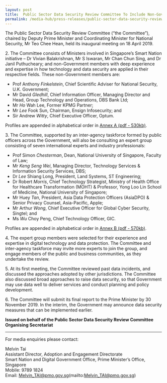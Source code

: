 ```yaml
---
layout: post
title:  Public Sector Data Security Review Committee To Include Non-Government Experts
permalink: /media-hub/press-releases/public-sector-data-security-review-committee-to-include-non-government-experts
---
```


The Public Sector Data Security Review Committee (“the Committee”), chaired by Deputy Prime Minister and Coordinating Minister for National Security, Mr Teo Chee Hean, held its inaugural meeting on 18 April 2019.

2\. The Committee consists of Ministers involved in Singapore’s Smart Nation initiative – Dr Vivian Balakrishnan, Mr S Iswaran, Mr Chan Chun Sing, and Dr Janil Puthucheary; and non-Government members with deep experience and expertise in how technology and data security are applied in their respective fields. These non-Government members are:

  * Prof Anthony *Finkelstein*, Chief Scientific Adviser for National Security, U.K. Government;
  * Mr David *Gledhill*, Chief Information Officer, Managing Director and Head, Group Technology and Operations, DBS Bank Ltd;
  * Mr *Ho* Wah Lee, Former KPMG Partner;
  * Mr *Lee* Fook Sun, Chairman, Ensign Infosecurity; and
  * Sir Andrew *Witty*, Chief Executive Officer, Optum.

Profiles are appended in alphabetical order in  [Annex A (pdf - 530kb)](/files/press-releases/2019/psdsrc-non-govt-members-annex-a.pdf).

3\. The Committee, supported by an inter-agency taskforce formed by public officers across the Government, will also be consulting an expert group consisting of seven international experts and industry professionals:
  * Prof Simon *Chesterman*, Dean, National University of Singapore, Faculty of Law;
  * Mr *Keng Seng Wei*, Managing Director, Technology Services & Information Security Services, DBS; 
  * Dr *Lee* Shiang Long, President, Land Systems, ST Engineering;
  * Dr Robert *Morris*, Chief Technology Strategist, Ministry of Health Office for Healthcare Transformation (MOHT) & Professor, Yong Loo Lin School of Medicine, National University of Singapore;
  * Mr Huey *Tan*, President, Asia Data Protection Officers (AsiaDPO) & Senior Privacy Counsel, Asia-Pacific, Apple;
  * Mr Arthur *Wong*, Chief Executive Officer for Global Cyber Security, Singtel; and
  * Ms *Wu* Choy Peng, Chief Technology Officer, GIC.

Profiles are appended in alphabetical order in [Annex B (pdf - 570kb)](/files/press-releases/2019/psdsrc-public-officers-annex-b.pdf).

4\. The expert group members were selected for their experience and expertise in digital technology and data protection. The Committee and inter-agency taskforce may invite more experts to join the group, and engage members of the public and business communities, as they undertake the review.

5\. At its first meeting, the Committee reviewed past data incidents, and discussed the approaches adopted by other jurisdictions. The Committee also discussed broad approaches to raise data security, so that Government may use data well to deliver services and conduct planning and policy development.

6\. The Committee will submit its final report to the Prime Minister by 30 November 2019. In the interim, the Government may announce data security measures that can be implemented earlier.

**Issued on behalf of the Public Sector Data Security Review Committee Organising Secretariat**

---

For media enquiries please contact:

Melvin Tai<br>
Assistant Director, Adoption and Engagement Directorate<br>
Smart Nation and Digital Government Office, Prime Minister’s Office, Singapore<br>
Mobile: 9789 1824<br>
Email: Melvin_TAI@pmo.gov.sg(mailto:Melvin_TAI@pmo.gov.sg)
